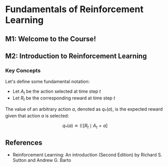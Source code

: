 # Fundamentals of Reinforcement Learning

## M1: Welcome to the Course!

## M2: Introduction to Reinforcement Learning

### Key Concepts

Let's define some fundamental notation:
- Let $A_t$ be the action selected at time step $t$
- Let $R_t$ be the corresponding reward at time step $t$

The value of an arbitrary action $a$, denoted as $q_*(a)$, is the expected reward given that action $a$ is selected:

$$q_*(a) \doteq \mathbb{E}[R_t \mid A_t = a]$$

## References
- Reinforcement Learning: An introduction (Second Edition) by Richard S. Sutton and Andrew G. Barto